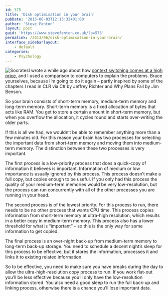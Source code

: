 ```yaml
---
id: 575
title: 'Disk optimisation in your brain'
pubDate: '2013-06-03T12:13:32+01:00'
author: 'Steve Fenton'
layout: post
guid: 'https://www.stevefenton.co.uk/?p=575'
permalink: /2013/06/disk-optimisation-in-your-brain/
interface_sidebarlayout:
    - default
categories:
    - Psychology
---
```


![Socrates](https://www.stevefenton.co.uk/wp-content/uploads/2015/07/socrates.jpg)I wrote a while ago about how [context switching comes at a high price](https://www.stevefenton.co.uk/2012/06/Context-Switching-Comes-At-The-Price-Of-Delivery/), and I used a comparison to computers to explain the problems. Brace yourselves, because I’m going to do it again – partly inspired by some of the chapters I read in CLR via C# by Jeffrey Richter and Why Plans Fail by Jim Benson.

So your brain consists of short-term memory, medium-term memory and long-term memory. Short-term memory is a fixed allocation of bytes that acts like RAM. You get to store a certain amount in short-term memory, but when you overflow the allocation, it cycles round and starts over-writing the older parts.

If this is all we had, we wouldn’t be able to remember anything more than a few minutes old. For this reason your brain has two processes for selecting the important data from short-term memory and moving them into medium-term memory. The distinction between these two processes is very important.

The first process is a low-priority process that does a quick-copy of information it believes is important. Information of medium or low importance is usually ignored by this process. This process doesn’t make a full copy, but copies enough to be useful. If you only had this process the quality of your medium-term memories would be very low-resolution, but the process can run concurrently with all of the other processes you are running in your head.

The second process is of the lowest priority. For this process to run, there needs to be no other process that wants CPU time. This process copies information from short-term memory at ultra-high resolution, which results in a better copy in medium-term memory. This process also has a lower threshold for what is “important” – so this is the only way for some information to get copied.

The final process is an over-night back-up from medium-term memory to long-term back-up storage. You need to schedule a decent night’s sleep for this process to be effective, but it stores the information, processes it and links it to existing related information.

So to be effective, you need to make sure you have breaks during the day to allow the ultra-high-resolution copy process to run. If you work flat-out you’ll be less effective because you’ll only have the low-resolution information stored. You also need a good sleep to run the full back-up and linking process, otherwise there is a chance you’ll lose important data.